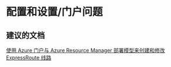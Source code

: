 <properties
    pageTitle="配置和设置/门户问题"
    description="配置和设置/门户问题"
    service="microsoft.network"
    resource="expressroutecircuits"
    authors="aashu"
    displayOrder=""
    selfHelpType="generic"
    supportTopicIds="32539958"
    resourceTags=""
    productPesIds="15480"
    cloudEnvironments="public"
/>


# 配置和设置/门户问题


## **建议的文档**
[使用 Azure 门户与 Azure Resource Manager 部署模型来创建和修改 ExpressRoute 线路](https://azure.microsoft.com/documentation/articles/expressroute-howto-circuit-portal-resource-manager/)



<!--HONumber=Jul16_HO4-->


